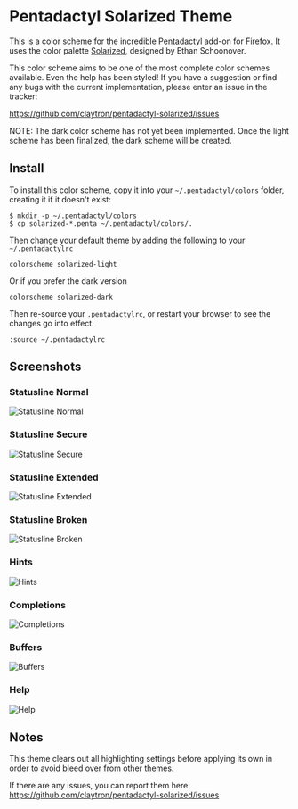 # Pentadactyl Solarized Theme

This is a color scheme for the incredible [Pentadactyl][penta] add-on
for [Firefox][ff]. It uses the color palette [Solarized][solar],
designed by Ethan Schoonover.

This color scheme aims to be one of the most complete color schemes
available. Even the help has been styled! If you have a suggestion or
find any bugs with the current implementation, please enter an issue in
the tracker:

https://github.com/claytron/pentadactyl-solarized/issues

NOTE: The dark color scheme has not yet been implemented. Once the light
scheme has been finalized, the dark scheme will be created.

## Install

To install this color scheme, copy it into your `~/.pentadactyl/colors`
folder, creating it if it doesn't exist:

    $ mkdir -p ~/.pentadactyl/colors
    $ cp solarized-*.penta ~/.pentadactyl/colors/.

Then change your default theme by adding the following to your
`~/.pentadactylrc`

    colorscheme solarized-light

Or if you prefer the dark version

    colorscheme solarized-dark

Then re-source your `.pentadactylrc`, or restart your browser to see the
changes go into effect.

    :source ~/.pentadactylrc

## Screenshots

### Statusline Normal

![Statusline Normal](http://i.imgur.com/4ZSVe.png)

### Statusline Secure

![Statusline Secure](http://i.imgur.com/popfu.png)

### Statusline Extended

![Statusline Extended](http://i.imgur.com/jlk4K.png)

### Statusline Broken

![Statusline Broken](http://i.imgur.com/2pDAE.png)

### Hints

![Hints](http://i.imgur.com/XSRyG.png)

### Completions

![Completions](http://i.imgur.com/bnp85.png)

### Buffers

![Buffers](http://i.imgur.com/9yKSl.png)

### Help

![Help](http://i.imgur.com/G3g5n.png)

## Notes

This theme clears out all highlighting settings before applying its own
in order to avoid bleed over from other themes.

If there are any issues, you can report them here:
https://github.com/claytron/pentadactyl-solarized/issues


[ff]: https://www.mozilla.org/en-US/firefox/fx/
[penta]: http://5digits.org/pentadactyl/
[solar]: http://ethanschoonover.com/solarized
